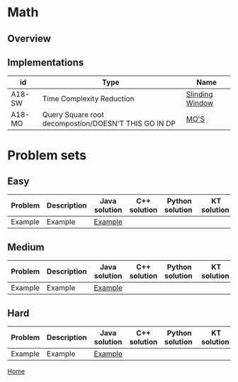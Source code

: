 # Math


## Overview


## Implementations
 id| Type|Name
--------|-------------------|-----------------
A18-SW| Time Complexity Reduction | [Slinding Window](https://github.com/mua-uniandes/mua-uniandes.github.io/blob/master/GraphsDoc/Algorithms/DepthFirstSearch.md)
A18-MO| Query Square root decompostion/DOESN'T THIS GO IN DP | [MO'S](https://github.com/mua-uniandes/mua-uniandes.github.io/blob/master/GraphsDoc/Algorithms/DepthFirstSearch.md)

# Problem sets
## Easy
 Problem| Description| Java solution | C++ solution | Python solution | KT solution
--------|----------------|-----------------|--------------|--------------|--------------
Example| Example| [Example](https://github.com/mua-uniandes/mua-uniandes.github.io/blob/master/GraphsDoc/Algorithms/DepthFirstSearch.md)

## Medium
 Problem| Description| Java solution | C++ solution | Python solution | KT solution
--------|----------------|-----------------|--------------|--------------|--------------
Example| Example| [Example](https://github.com/mua-uniandes/mua-uniandes.github.io/blob/master/GraphsDoc/Algorithms/DepthFirstSearch.md)
## Hard
 Problem| Description| Java solution | C++ solution | Python solution | KT solution
--------|----------------|-----------------|--------------|--------------|--------------
Example| Example| [Example](https://github.com/mua-uniandes/mua-uniandes.github.io/blob/master/GraphsDoc/Algorithms/DepthFirstSearch.md)

[Home](https://github.com/mua-uniandes/mua-uniandes.github.io/blob/master/README.md)

